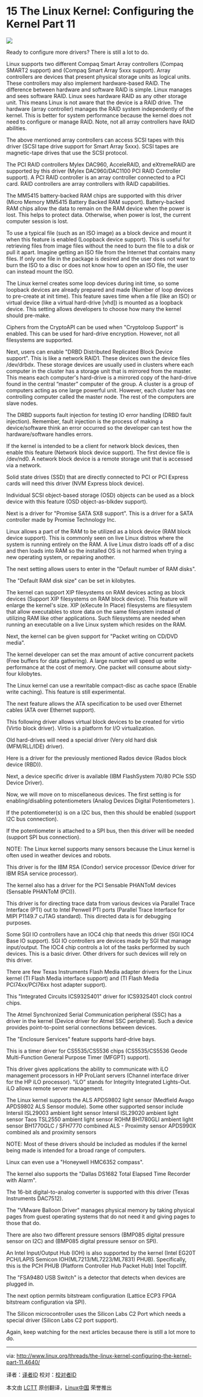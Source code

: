 15 The Linux Kernel: Configuring the Kernel Part 11
================================================================================
![](http://www.linux.org/attachments/slide-jpg.530/)

Ready to configure more drivers? There is still a lot to do.

Linux supports two different Compaq Smart Array controllers (Compaq SMART2 support) and (Compaq Smart Array 5xxx support). Array controllers are devices that present physical storage units as logical units. These controllers may also implement hardware-based RAID. The difference between hardware and software RAID is simple. Linux manages and sees software RAID. Linux sees hardware RAID as any other storage unit. This means Linux is not aware that the device is a RAID drive. The hardware (array controller) manages the RAID system independently of the kernel. This is better for system performance because the kernel does not need to configure or manage RAID. Note, not all array controllers have RAID abilities.

The above mentioned array controllers can access SCSI tapes with this driver (SCSI tape drive support for Smart Array 5xxx). SCSI tapes are magnetic-tape drives that use the SCSI protocol.

The PCI RAID controllers Mylex DAC960, AcceleRAID, and eXtremeRAID are supported by this driver (Mylex DAC960/DAC1100 PCI RAID Controller support). A PCI RAID controller is an array controller connected to a PCI card. RAID controllers are array controllers with RAID capabilities.

The MM5415 battery-backed RAM chips are supported with this driver (Micro Memory MM5415 Battery Backed RAM support). Battery-backed RAM chips allow the data to remain on the RAM device when the power is lost. This helps to protect data. Otherwise, when power is lost, the current computer session is lost.

To use a typical file (such as an ISO image) as a block device and mount it when this feature is enabled (Loopback device support). This is useful for retrieving files from image files without the need to burn the file to a disk or pull it apart. Imagine getting an ISO file from the Internet that contains many files. If only one file in the package is desired and the user does not want to burn the ISO to a disc or does not know how to open an ISO file, the user can instead mount the ISO.

The Linux kernel creates some loop devices during init time, so some loopback devices are already prepared and made (Number of loop devices to pre-create at init time). This feature saves time when a file (like an ISO) or virtual device (like a virtual hard-drive [vhd]) is mounted as a loopback device. This setting allows developers to choose how many the kernel should pre-make.

Ciphers from the CryptoAPI can be used when "Cryptoloop Support" is enabled. This can be used for hard-drive encryption. However, not all filesystems are supported.

Next, users can enable "DRBD Distributed Replicated Block Device support". This is like a network RAID1. These devices own the device files /dev/drbdx. These storage devices are usually used in clusters where each computer in the cluster has a storage unit that is mirrored from the master. This means each computer's hard-drive is a mirrored copy of the hard-drive found in the central “master” computer of the group. A cluster is a group of computers acting as one large powerful unit. However, each cluster has one controlling computer called the master node. The rest of the computers are slave nodes.

The DRBD supports fault injection for testing IO error handling (DRBD fault injection). Remember, fault injection is the process of making a device/software think an error occurred so the developer can test how the hardware/software handles errors.

If the kernel is intended to be a client for network block devices, then enable this feature (Network block device support). The first device file is /dev/nd0. A network block device is a remote storage unit that is accessed via a network.

Solid state drives (SSD) that are directly connected to PCI or PCI Express cards will need this driver (NVM Express block device).


Individual SCSI object-based storage (OSD) objects can be used as a block device with this feature (OSD object-as-blkdev support).

Next is a driver for "Promise SATA SX8 support". This is a driver for a SATA controller made by Promise Technology Inc.

Linux allows a part of the RAM to be utilized as a block device (RAM block device support). This is commonly seen on live Linux distros where the system is running entirely on the RAM. A live Linux distro loads off of a disc and then loads into RAM so the installed OS is not harmed when trying a new operating system, or repairing another.

The next setting allows users to enter in the "Default number of RAM disks".

The "Default RAM disk size" can be set in kilobytes.

The kernel can support XIP filesystems on RAM devices acting as block devices (Support XIP filesystems on RAM block device). This feature will enlarge the kernel's size. XIP (eXecute In Place) filesystems are filesystem that allow executables to store data on the same filesystem instead of utilizing RAM like other applications. Such filesystems are needed when running an executable on a live Linux system which resides on the RAM.

Next, the kernel can be given support for "Packet writing on CD/DVD media".

The kernel developer can set the max amount of active concurrent packets (Free buffers for data gathering). A large number will speed up write performance at the cost of memory. One packet will consume about sixty-four kilobytes.

The Linux kernel can use a rewritable compact-disc as cache space (Enable write caching). This feature is still experimental.

The next feature allows the ATA specification to be used over Ethernet cables (ATA over Ethernet support).

This following driver allows virtual block devices to be created for virtio (Virtio block driver). Virtio is a platform for I/O virtualization.

Old hard-drives will need a special driver (Very old hard disk (MFM/RLL/IDE) driver).

Here is a driver for the previously mentioned Rados device (Rados block device (RBD)).

Next, a device specific driver is available (IBM FlashSystem 70/80 PCIe SSD Device Driver).

Now, we will move on to miscellaneous devices. The first setting is for enabling/disabling potentiometers (Analog Devices Digital Potentiometers ).

If the potentiometer(s) is on a I2C bus, then this should be enabled (support I2C bus connection).

If the potentiometer is attached to a SPI bus, then this driver will be needed (support SPI bus connection).

NOTE: The Linux kernel supports many sensors because the Linux kernel is often used in weather devices and robots.

This driver is for the IBM RSA (Condor) service processor (Device driver for IBM RSA service processor).

The kernel also has a driver for the PCI Sensable PHANToM devices (Sensable PHANToM (PCI)).

This driver is for directing trace data from various devices via Parallel Trace Interface (PTI) out to Intel Penwell PTI ports (Parallel Trace Interface for MIPI P1149.7 cJTAG standard). This directed data is for debugging purposes.

Some SGI IO controllers have an IOC4 chip that needs this driver (SGI IOC4 Base IO support). SGI IO controllers are devices made by SGI that manage input/output. The IOC4 chip controls a lot of the tasks performed by such devices. This is a basic driver. Other drivers for such devices will rely on this driver.

There are few Texas Instruments Flash Media adapter drivers for the Linux kernel (TI Flash Media interface support) and (TI Flash Media PCI74xx/PCI76xx host adapter support).

This "Integrated Circuits ICS932S401" driver for ICS932S401 clock control chips.

The Atmel Synchronized Serial Communication peripheral (SSC) has a driver in the kernel (Device driver for Atmel SSC peripheral).
Such a device provides point-to-point serial connections between devices.

The "Enclosure Services" feature supports hard-drive bays.

This is a timer driver for CS5535/CS5536 chips (CS5535/CS5536 Geode Multi-Function General Purpose Timer (MFGPT) support).

This driver gives applications the ability to communicate with iLO management processors in HP ProLiant servers (Channel interface driver for the HP iLO processor). “iLO” stands for Integrity Integrated Lights-Out. iLO allows remote server management.

The Linux kernel supports the ALS APDS9802 light sensor (Medfield Avago APDS9802 ALS Sensor module). Some other supported sensor include
Intersil ISL29003 ambient light sensor
Intersil ISL29020 ambient light sensor
Taos TSL2550 ambient light sensor
ROHM BH1780GLI ambient light sensor
BH1770GLC / SFH7770 combined ALS - Proximity sensor
APDS990X combined als and proximity sensors

NOTE: Most of these drivers should be included as modules if the kernel being made is intended for a broad range of computers.

Linux can even use a "Honeywell HMC6352 compass".

The kernel also supports the "Dallas DS1682 Total Elapsed Time Recorder with Alarm".

The 16-bit digital-to-analog converter is supported with this driver (Texas Instruments DAC7512).

The "VMware Balloon Driver" manages physical memory by taking physical pages from guest operating systems that do not need it and giving pages to those that do.

There are also two different pressure sensors (BMP085 digital pressure sensor on I2C) and (BMP085 digital pressure sensor on SPI).

An Intel Input/Output Hub (IOH) is also supported by the kernel (Intel EG20T PCH/LAPIS Semicon IOH(ML7213/ML7223/ML7831) PHUB). Specifically, this is the PCH PHUB (Platform Controller Hub Packet Hub) Intel Topcliff.

The "FSA9480 USB Switch" is a detector that detects when devices are plugged in.

The next option permits bitstream configuration (Lattice ECP3 FPGA bitstream configuration via SPI).

The Silicon microcontroller uses the Silicon Labs C2 Port which needs a special driver (Silicon Labs C2 port support).

Again, keep watching for the next articles because there is still a lot more to do. 

--------------------------------------------------------------------------------

via: http://www.linux.org/threads/the-linux-kernel-configuring-the-kernel-part-11.4640/

译者：[译者ID](https://github.com/译者ID) 校对：[校对者ID](https://github.com/校对者ID)

本文由 [LCTT](https://github.com/LCTT/TranslateProject) 原创翻译，[Linux中国](http://linux.cn/) 荣誉推出